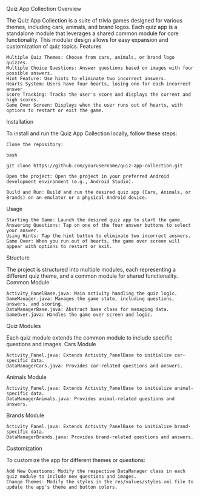 Quiz App Collection
Overview

The Quiz App Collection is a suite of trivia games designed for various themes, including cars, animals, and brand logos. Each quiz app is a standalone module that leverages a shared common module for core functionality. This modular design allows for easy expansion and customization of quiz topics.
Features

    Multiple Quiz Themes: Choose from cars, animals, or brand logo quizzes.
    Multiple Choice Questions: Answer questions based on images with four possible answers.
    Hint Feature: Use hints to eliminate two incorrect answers.
    Hearts System: Users have four hearts, losing one for each incorrect answer.
    Score Tracking: Tracks the user's score and displays the current and high scores.
    Game Over Screen: Displays when the user runs out of hearts, with options to restart or exit the game.

Installation

To install and run the Quiz App Collection locally, follow these steps:

    Clone the repository:

    bash

    git clone https://github.com/yourusername/quiz-app-collection.git

    Open the project: Open the project in your preferred Android development environment (e.g., Android Studio).

    Build and Run: Build and run the desired quiz app (Cars, Animals, or Brands) on an emulator or a physical Android device.

Usage

    Starting the Game: Launch the desired quiz app to start the game.
    Answering Questions: Tap on one of the four answer buttons to select your answer.
    Using Hints: Tap the hint button to eliminate two incorrect answers.
    Game Over: When you run out of hearts, the game over screen will appear with options to restart or exit.

Structure

The project is structured into multiple modules, each representing a different quiz theme, and a common module for shared functionality.
Common Module

    Activity_PanelBase.java: Main activity handling the quiz logic.
    GameManager.java: Manages the game state, including questions, answers, and scoring.
    DataManagerBase.java: Abstract base class for managing data.
    GameOver.java: Handles the game over screen and logic.

Quiz Modules

Each quiz module extends the common module to include specific questions and images.
Cars Module

    Activity_Panel.java: Extends Activity_PanelBase to initialize car-specific data.
    DataManagerCars.java: Provides car-related questions and answers.

Animals Module

    Activity_Panel.java: Extends Activity_PanelBase to initialize animal-specific data.
    DataManagerAnimals.java: Provides animal-related questions and answers.

Brands Module

    Activity_Panel.java: Extends Activity_PanelBase to initialize brand-specific data.
    DataManagerBrands.java: Provides brand-related questions and answers.

Customization

To customize the app for different themes or questions:

    Add New Questions: Modify the respective DataManager class in each quiz module to include new questions and images.
    Change Themes: Modify the styles in the res/values/styles.xml file to update the app's theme and button colors.
    
